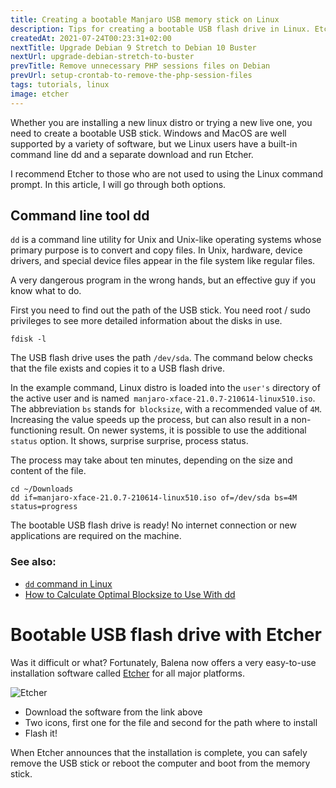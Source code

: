 ```yaml
---
title: Creating a bootable Manjaro USB memory stick on Linux
description: Tips for creating a bootable USB flash drive in Linux. Etcher is now the simplest and best way to create a bootable USB drive.
createdAt: 2021-07-24T00:23:31+02:00
nextTitle: Upgrade Debian 9 Stretch to Debian 10 Buster
nextUrl: upgrade-debian-stretch-to-buster
prevTitle: Remove unnecessary PHP sessions files on Debian
prevUrl: setup-crontab-to-remove-the-php-session-files
tags: tutorials, linux
image: etcher
---
```


Whether you are installing a new linux distro or trying a new live one, you need to create a bootable USB stick. Windows and MacOS are well supported by a variety of software, but we Linux users have a built-in command line dd and a separate download and run Etcher.

I recommend Etcher to those who are not used to using the Linux command prompt. In this article, I will go through both options.

## Command line tool dd

`dd` is a command line utility for Unix and Unix-like operating systems whose primary purpose is to convert and copy files. In Unix, hardware, device drivers, and special device files appear in the file system like regular files.

A very dangerous program in the wrong hands, but an effective guy if you know what to do.

First you need to find out the path of the USB stick. You need root / sudo privileges to see more detailed information about the disks in use.

```
fdisk -l
```

The USB flash drive uses the path `/dev/sda`. The command below checks that the file exists and copies it to a USB flash drive.

In the example command, Linux distro is loaded into the `user's` directory of the active user and is named` manjaro-xface-21.0.7-210614-linux510.iso`. The abbreviation `bs` stands for` blocksize`, with a recommended value of `4M`. Increasing the value speeds up the process, but can also result in a non-functioning result. On newer systems, it is possible to use the additional `status` option. It shows, surprise surprise, process status.

The process may take about ten minutes, depending on the size and content of the file.

```
cd ~/Downloads   
dd if=manjaro-xface-21.0.7-210614-linux510.iso of=/dev/sda bs=4M status=progress
```

The bootable USB flash drive is ready! No internet connection or new applications are required on the machine.

### See also:

- [`dd` command in Linux](https://www.geeksforgeeks.org/dd-command-linux/)
- [How to Calculate Optimal Blocksize to Use With dd](https://www.baeldung.com/linux/dd-optimal-blocksize)

# Bootable USB flash drive with Etcher

Was it difficult or what? Fortunately, Balena now offers a very easy-to-use installation software called [Etcher](https://www.balena.io/etcher/) for all major platforms.

<picture>
<source srcset="/images/etcher.webp" type="image/webp"/>
<source srcset="/images/etcher.jpg" type="image/jpeg"/>
<img class="block w-full" src="/images/etcher.jpg" alt="Etcher"/>
</picture>

- Download the software from the link above
- Two icons, first one for the file and second for the path where to install
- Flash it!

When Etcher announces that the installation is complete, you can safely remove the USB stick or reboot the computer and boot from the memory stick.
